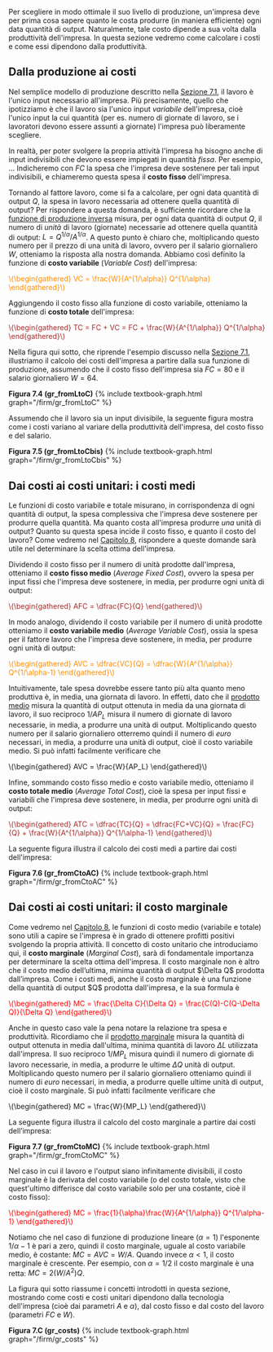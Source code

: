 


Per scegliere in modo ottimale il suo livello di produzione, un'impresa deve per prima cosa sapere quanto le costa produrre (in maniera efficiente) ogni data quantità di output. Naturalmente, tale costo dipende a sua volta dalla produttività dell'impresa. In questa sezione vedremo come calcolare i costi e come essi dipendono dalla produttività.





<h2>Dalla produzione ai costi</h2>

Nel semplice modello di produzione descritto nella <a href="{{ site.baseurl }}/it/I/7/1">Sezione 7.1</a>, il lavoro è l'unico input necessario all'impresa. Più precisamente, quello che ipotizziamo è che il lavoro sia l'unico input <i>variabile</i> dell'impresa, cioè l'unico input la cui quantità (per es. numero di giornate di lavoro, se i lavoratori devono essere assunti a giornate) l'impresa può liberamente scegliere. 

In realtà, per poter svolgere la propria attività l'impresa ha bisogno anche di input indivisibili che devono essere impiegati in quantità <i>fissa</i>. Per esempio, ... Indicheremo con $FC$ la spesa che l'impresa deve sostenere per tali input indivisibili, e chiameremo questa spesa il <b>costo fisso</b> dell'impresa.

Tornando al fattore lavoro, come si fa a calcolare, per ogni data quantità di output $Q$, la spesa in lavoro necessaria ad ottenere quella quantità di output? Per rispondere a questa domanda, è sufficiente ricordare che la <a href="{{ site.baseurl }}/it/I/7/1#SUBSEC_prod4">funzione di produzione inversa</a> misura, per ogni data quantità di output $Q$, il numero di <i>unità</i> di lavoro (giornate) necessarie ad ottenere quella quantità di output: $L=Q^{1/\alpha}/A^{1/\alpha}$. A questo punto è chiaro che, moltiplicando questo numero per il prezzo di una unità di lavoro, ovvero per il salario giornaliero $W$, otteniamo la risposta alla nostra domanda. Abbiamo così definito la 
funzione di <b>costo variabile</b> (<i>Variable Cost</i>) dell'impresa:

<p><span style="color: Darkorange;">
\(\begin{gathered}
 VC = \frac{W}{A^{1/\alpha}} Q^{1/\alpha}
\end{gathered}\)
</span></p>

Aggiungendo il costo fisso alla funzione di costo variabile, otteniamo la funzione di <b>costo totale</b> dell'impresa:

<p><span style="color: Brown;">
\(\begin{gathered}
 TC = FC + VC = FC + \frac{W}{A^{1/\alpha}} Q^{1/\alpha}
\end{gathered}\)
</span></p>

Nella figura qui sotto, che riprende l'esempio discusso nella <a href="{{ site.baseurl }}/it/I/7/1">Sezione 7.1</a>, illustriamo il calcolo dei costi dell'impresa a partire dalla sua funzione di produzione, assumendo che il costo fisso dell'impresa sia $FC=80$ e il salario giornaliero $W=64$. 


<a id="gr_fromLtoC"><strong>Figura 7.4 (gr_fromLtoC)</strong></a>
{% include textbook-graph.html graph="/firm/gr_fromLtoC" %}

Assumendo che il lavoro sia un input divisibile, la seguente figura mostra come i costi variano al variare della produttività dell'impresa, del costo fisso e del salario.


<a id="gr_fromLtoCbis"><strong>Figura 7.5 (gr_fromLtoCbis)</strong></a>
{% include textbook-graph.html graph="/firm/gr_fromLtoCbis" %}




















<h2>Dai costi ai costi unitari: i costi medi</h2>
Le funzioni di costo variabile e totale misurano, in corrispondenza di ogni quantità di output, la spesa complessiva  che l'impresa deve sostenere per produrre quella quantità. Ma quanto costa all'impresa produrre <i>una</i> unità di output? Quanto su questa spesa incide il costo fisso, e quanto il costo del lavoro? Come vedremo nel <a href="{{ site.baseurl }}/it/I/8">Capitolo 8</a>, rispondere a queste domande sarà utile nel determinare la scelta ottima dell'impresa.

Dividendo il costo fisso per il numero di unità prodotte dall'impresa, otteniamo il <b>costo fisso medio</b> (<i>Average Fixed Cost</i>), ovvero la spesa per input fissi che l'impresa deve sostenere, in media, per produrre ogni unità di output: 

<p><span style="color: Brown;">
\(\begin{gathered}
 AFC = \dfrac{FC}{Q}
\end{gathered}\)
</span></p>

In modo analogo, dividendo il costo variabile per il numero di unità prodotte otteniamo il <b>costo variabile medio</b> (<i>Average Variable Cost</i>), ossia la spesa per il fattore lavoro che l'impresa deve sostenere, in media, per produrre ogni unità di output:

<p><span style="color: Darkorange;">
\(\begin{gathered}
 AVC = \dfrac{VC}{Q} = \dfrac{W}{A^{1/\alpha}} Q^{1/\alpha-1}
\end{gathered}\)
</span></p>

Intuitivamente, tale spesa dovrebbe essere tanto più alta quanto meno produttiva è, in media, una giornata di lavoro. In effetti, dato che il <a href="{{ site.baseurl }}/it/I/7/1#SUBSEC_AP">prodotto medio</a> misura la quantità di output ottenuta in media da una giornata di lavoro, il suo reciproco $1/AP_L$ misura il numero di giornate di lavoro necessarie, in media, a produrre una unità di output. Moltiplicando questo numero per il salario giornaliero otterremo quindi  il numero di <i>euro</i> necessari, in media, a produrre una unità di output, cioè il costo variabile medio. Si può infatti facilmente verificare che

<p>
\(\begin{gathered}
 AVC = \frac{W}{AP_L}
\end{gathered}\)
</p>

Infine, sommando costo fisso medio e costo variabile medio, otteniamo il <b>costo totale medio</b> (<i>Average Total Cost</i>), cioè la spesa per input fissi e variabili che l'impresa deve sostenere, in media, per produrre ogni unità di output:

<p><span style="color: Brown;">
\(\begin{gathered}
 ATC = \dfrac{TC}{Q} = \dfrac{FC+VC}{Q} = \frac{FC}{Q} + \frac{W}{A^{1/\alpha}} Q^{1/\alpha-1}
\end{gathered}\)
</span></p>


La seguente figura illustra il calcolo dei costi medi a partire dai costi dell'impresa: 

<a id="gr_fromCtoAC"><strong>Figura 7.6 (gr_fromCtoAC)</strong></a>
{% include textbook-graph.html graph="/firm/gr_fromCtoAC" %}
























<h2>Dai costi ai costi unitari: il costo marginale</h2>
Come vedremo nel <a href="{{ site.baseurl }}/it/I/8">Capitolo 8</a>, le funzioni di costo medio (variabile e totale) sono utili a capire se l'impresa è in grado di ottenere profitti positivi svolgendo la propria attività. Il concetto di costo unitario che introduciamo qui, il <b>costo marginale</b> (<i>Marginal Cost</i>), sarà di fondamentale importanza per determinare la scelta ottima dell'impresa. Il costo marginale non è altro che il costo medio dell’ultima, minima quantità di output $\Delta Q$ prodotta dall’impresa. Come i costi medi, anche il costo marginale è una funzione della quantità di output $Q$ prodotta dall'impresa, e la sua formula è

<p><span style="color: Red;">
\(\begin{gathered}
 MC = \frac{\Delta C}{\Delta Q} = \frac{C(Q)-C(Q-\Delta Q)}{\Delta Q}
\end{gathered}\)
</span></p>

Anche in questo caso vale la pena notare la relazione tra spesa e produttività. Ricordiamo che il <a href="{{ site.baseurl }}/it/I/7/1#SUBSEC_MP">prodotto marginale</a> misura la quantità di output ottenuta in media dall'ultima, minima quantità di lavoro $\Delta L$ utilizzata dall'impresa. Il suo reciproco $1/MP_L$ misura quindi il numero di giornate di lavoro necessarie, in media, a produrre le ultime $\Delta Q$ unità di output. Moltiplicando questo numero per il salario giornaliero otteniamo quindi il numero di <i>euro</i> necessari, in media, a produrre quelle ultime unità di output, cioè il costo marginale. Si può infatti facilmente verificare che

<p>
\(\begin{gathered}
 MC = \frac{W}{MP_L}
\end{gathered}\)
</p>

La seguente figura illustra il calcolo del costo marginale a partire dai costi dell’impresa:

<a id="gr_fromCtoMC"><strong>Figura 7.7 (gr_fromCtoMC)</strong></a>
{% include textbook-graph.html graph="/firm/gr_fromCtoMC" %}

Nel caso in cui il lavoro e l'output siano infinitamente divisibili, il costo marginale è la derivata del costo variabile (o del costo totale, visto che quest'ultimo differisce dal costo variabile solo per una costante, cioè il costo fisso):

<p><span style="color: Red;">
\(\begin{gathered}
 MC = \frac{1}{\alpha}\frac{W}{A^{1/\alpha}} Q^{1/\alpha-1}
\end{gathered}\)
</span></p>

Notiamo che nel caso di funzione di produzione lineare ($\alpha=1$) l'esponente $1/\alpha-1$ è pari a zero, quindi il costo marginale, uguale al costo variabile medio, è costante: $MC=AVC=W/A$. Quando invece $\alpha<1$, il costo marginale è crescente. Per esempio, con $\alpha=1/2$ il costo marginale è una retta: $MC=2(W/A^2)Q$.


La figura qui sotto riassume i concetti introdotti in questa sezione, mostrando come costi e costi unitari dipendono dalla tecnologia dell'impresa (cioè dai parametri $A$ e $\alpha$), dal costo fisso e dal costo del lavoro (parametri $FC$ e $W$).

<a id="gr_costs"><strong>Figura 7.C (gr_costs)</strong></a>
{% include textbook-graph.html graph="/firm/gr_costs" %}
















